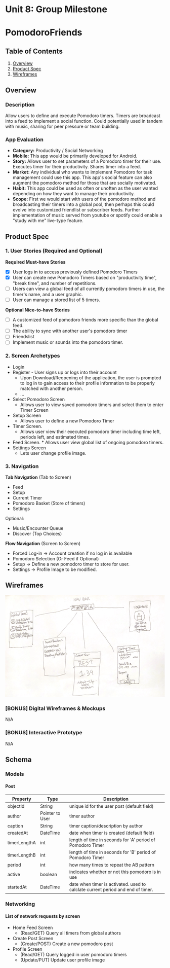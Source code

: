 Unit 8: Group Milestone
===

# PomodoroFriends

## Table of Contents
1. [Overview](#Overview)
1. [Product Spec](#Product-Spec)
1. [Wireframes](#Wireframes)

## Overview
### Description
Allow users to define and execute Pomodoro timers. Timers are broadcast into a feed to implement a social function. Could potentially used in tandem with music, sharing for peer pressure or team building.

### App Evaluation
- **Category:** Productivity / Social Networking
- **Mobile:** This app would be primarily developed for Android.
- **Story:** Allows user to set parameters of a Pomodoro timer for their use. Executes timer for their productivity. Shares timer into a feed.
- **Market:** Any individual who wants to implement Pomodoro for task management could use this app. This app's social feature can also augment the pomodoro method for those that are socially motivated.
- **Habit:** This app could be used as often or unoften as the user wanted depending on how they want to manage their productivity.
- **Scope:** First we would start with users of the pomodoro method and broadcasting their timers into a global pool, then perhaps this could evolve into customized friendlist or subscriber feeds. Further implementation of music served from youtube or spotify could enable a "study with me" live-type feature.

## Product Spec
### 1. User Stories (Required and Optional)

**Required Must-have Stories**

- [x] User logs in to access previously defined Pomodoro Timers
- [x] User can create new Pomodoro Timers based on "productivity time", "break time", and number of repetitions.
- [ ] Users can view a global feed of all currently pomodoro timers in use, the timer's name, and a user graphic.
- [ ] User can manage a stored list of 5 timers.

**Optional Nice-to-have Stories**

- [ ] A customized feed of pomodoro friends more specific than the global feed.
- [ ] The ability to sync with another user's pomodoro timer
- [ ] Friendslist
- [ ] Implement music or sounds into the pomodoro timer.

### 2. Screen Archetypes

* Login
* Register - User signs up or logs into their account
   * Upon Download/Reopening of the application, the user is prompted to log in to gain access to their profile information to be properly matched with another person.
   * ...
* Select Pomodoro Screen
   * Allows user to view saved pomodoro timers and select them to enter Timer Screen
* Setup Screen
   * Allows user to define a new Pomodoro Timer
* Timer Screen.
   * Allows user view their executed pomodoro timer including time left, periods left, and estimated times.
* Feed Screen.
      * Allows user view global list of ongoing pomodoro timers.
* Settings Screen
   * Lets user change profile image.

### 3. Navigation

**Tab Navigation** (Tab to Screen)

* Feed
* Setup
* Current Timer
* Pomodoro Basket (Store of timers)
* Settings

Optional:
* Music/Encounter Queue
* Discover (Top Choices)

**Flow Navigation** (Screen to Screen)
* Forced Log-in -> Account creation if no log in is available
* Pomodoro Selection (Or Feed if Optional)
* Setup -> Define a new pomodoro timer to store for user.
* Settings -> Profile Image to be modified.

## Wireframes
<img src="https://github.com/NJIT-CODEPATH-SP-2021-PomodoroFriends/PomodoroFriends/blob/main/Images/wireframe.png" width=800><br>

### [BONUS] Digital Wireframes & Mockups
N/A

### [BONUS] Interactive Prototype
N/A

## Schema

### Models
#### Post
   | Property      | Type     | Description |
   | ------------- | -------- | ------------|
   | objectId      | String   | unique id for the user post (default field) |
   | author        | Pointer to User| timer author |
   | caption       | String   | timer caption/description by author |
   | createdAt     | DateTime | date when timer is created (default field) |
   | timerLengthA     | int | length of time in seconds for 'A' period of Pomodoro Timer |
   | timerLengthB     | int | length of time in seconds for 'B' period of Pomodoro Timer |
   | period     | int | how many times to repeat the AB pattern |
   | active     | boolean | indicates whether or not this pomodoro is in use |
   | startedAt     | DateTime | date when timer is activated. used to calclate current period and end of timer. |



### Networking
#### List of network requests by screen
   - Home Feed Screen
      - (Read/GET) Query all timers from global authors
   - Create Post Screen
      - (Create/POST) Create a new pomodoro post
   - Profile Screen
      - (Read/GET) Query logged in user pomodoro timers
      - (Update/PUT) Update user profile image